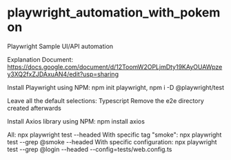 # playwright_automation_with_pokemon
Playwright Sample UI/API automation

Explanation Document: https://docs.google.com/document/d/12ToomW2OPLjmDty19KAyOUAWpzey3XQ2fxZJDAxuAN4/edit?usp=sharing

Install Playwright using NPM: npm init playwright, npm i -D @playwright/test

Leave all the default selections: Typescript
Remove the e2e directory created afterwards

Install Axios library using NPM: npm install axios


All: npx playwright test --headed
With specific tag "smoke": npx playwright test --grep @smoke --headed
With specific configuration: npx playwright test --grep @login --headed --config=tests/web.config.ts
